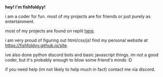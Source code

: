<b>hey! i'm fishfoldyy!</b>

<p>i am a coder for fun. most of my projects are for friends or just purely as entertainment.</p>
<p>most of my projects are found on replit <a href="https://replit.com/@fishfoldyy">here</a>.</p>
<p>i am very proud of figuring out html/css/js! find my personal website at <a href=https://fishfoldyy.github.io/site/>https://fishfoldyy.github.io/site</a>.</p>
<p>ive also done python discord bots and basic javascript things. im not a good coder, but it's probably enough to blow some friend's minds :D</p>
<p>if you need help (im not likely to help much in fact) contact me via discord. </p>
